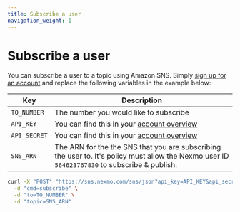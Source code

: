 ```yaml
---
title: Subscribe a user
navigation_weight: 1
---
```


# Subscribe a user

You can subscribe a user to a topic using Amazon SNS. Simply [sign up for an account](https://dashboard.nexmo.com/sign-up) and replace the following variables in the example below:

Key | Description
-- | --
`TO_NUMBER` | The number you would like to subscribe
`API_KEY` | You can find this in your [account overview](https://dashboard.nexmo.com/account-overview)
`API_SECRET` | You can find this in your [account overview](https://dashboard.nexmo.com/account-overview)
`SNS_ARN` | The ARN for the the SNS that you are subscribing the user to. It's policy must allow the Nexmo user ID `564623767830` to subscribe & publish.

```sh
curl -X "POST" "https://sns.nexmo.com/sns/json?api_key=API_KEY&api_secret=API_SECRET" \
  -d "cmd=subscribe" \
  -d "to=TO_NUMBER" \
  -d "topic=SNS_ARN"
```
